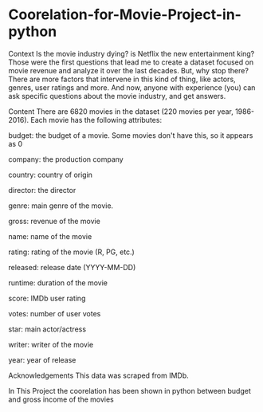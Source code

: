 # Coorelation-for-Movie-Project-in-python
Context
Is the movie industry dying? is Netflix the new entertainment king? Those were the first questions that lead me to create a dataset
focused on movie revenue and analyze it over the last decades. But, why stop there? There are more factors that intervene in this
kind of thing, like actors, genres, user ratings and more. And now, anyone with experience (you) can ask specific questions about the
movie industry, and get answers.

Content
There are 6820 movies in the dataset (220 movies per year, 1986-2016). Each movie has the following attributes:

budget: the budget of a movie. Some movies don't have this, so it appears as 0

company: the production company

country: country of origin

director: the director

genre: main genre of the movie.

gross: revenue of the movie

name: name of the movie

rating: rating of the movie (R, PG, etc.)

released: release date (YYYY-MM-DD)

runtime: duration of the movie

score: IMDb user rating

votes: number of user votes

star: main actor/actress

writer: writer of the movie

year: year of release

Acknowledgements
This data was scraped from IMDb.

In This Project the coorelation has been shown in python between budget and gross income of the movies
